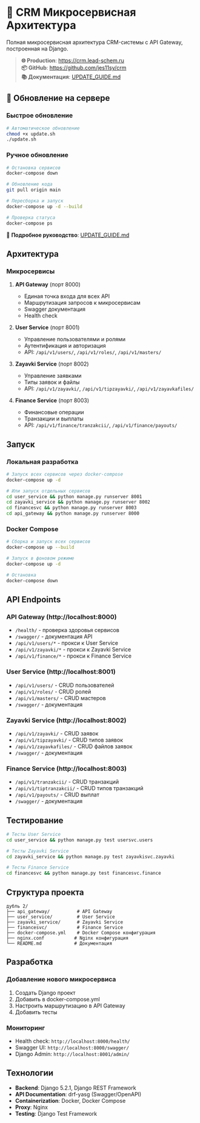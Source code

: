 # 🚀 CRM Микросервисная Архитектура

Полная микросервисная архитектура CRM-системы с API Gateway, построенная на Django.

> **🌐 Production**: https://crm.lead-schem.ru  
> **📦 GitHub**: https://github.com/jes11sy/crm  
> **📚 Документация**: [UPDATE_GUIDE.md](./UPDATE_GUIDE.md)

## 🔄 Обновление на сервере

### Быстрое обновление
```bash
# Автоматическое обновление
chmod +x update.sh
./update.sh
```

### Ручное обновление
```bash
# Остановка сервисов
docker-compose down

# Обновление кода
git pull origin main

# Пересборка и запуск
docker-compose up -d --build

# Проверка статуса
docker-compose ps
```

📖 **Подробное руководство**: [UPDATE_GUIDE.md](./UPDATE_GUIDE.md)

## Архитектура

### Микросервисы

1. **API Gateway** (порт 8000)
   - Единая точка входа для всех API
   - Маршрутизация запросов к микросервисам
   - Swagger документация
   - Health check

2. **User Service** (порт 8001)
   - Управление пользователями и ролями
   - Аутентификация и авторизация
   - API: `/api/v1/users/`, `/api/v1/roles/`, `/api/v1/masters/`

3. **Zayavki Service** (порт 8002)
   - Управление заявками
   - Типы заявок и файлы
   - API: `/api/v1/zayavki/`, `/api/v1/tipzayavki/`, `/api/v1/zayavkafiles/`

4. **Finance Service** (порт 8003)
   - Финансовые операции
   - Транзакции и выплаты
   - API: `/api/v1/finance/tranzakcii/`, `/api/v1/finance/payouts/`

## Запуск

### Локальная разработка

```bash
# Запуск всех сервисов через docker-compose
docker-compose up -d

# Или запуск отдельных сервисов
cd user_service && python manage.py runserver 8001
cd zayavki_service && python manage.py runserver 8002
cd financesvc && python manage.py runserver 8003
cd api_gateway && python manage.py runserver 8000
```

### Docker Compose

```bash
# Сборка и запуск всех сервисов
docker-compose up --build

# Запуск в фоновом режиме
docker-compose up -d

# Остановка
docker-compose down
```

## API Endpoints

### API Gateway (http://localhost:8000)
- `/health/` - проверка здоровья сервисов
- `/swagger/` - документация API
- `/api/v1/users/*` - прокси к User Service
- `/api/v1/zayavki/*` - прокси к Zayavki Service
- `/api/v1/finance/*` - прокси к Finance Service

### User Service (http://localhost:8001)
- `/api/v1/users/` - CRUD пользователей
- `/api/v1/roles/` - CRUD ролей
- `/api/v1/masters/` - CRUD мастеров
- `/swagger/` - документация

### Zayavki Service (http://localhost:8002)
- `/api/v1/zayavki/` - CRUD заявок
- `/api/v1/tipzayavki/` - CRUD типов заявок
- `/api/v1/zayavkafiles/` - CRUD файлов заявок
- `/swagger/` - документация

### Finance Service (http://localhost:8003)
- `/api/v1/tranzakcii/` - CRUD транзакций
- `/api/v1/tiptranzakcii/` - CRUD типов транзакций
- `/api/v1/payouts/` - CRUD выплат
- `/swagger/` - документация

## Тестирование

```bash
# Тесты User Service
cd user_service && python manage.py test usersvc.users

# Тесты Zayavki Service
cd zayavki_service && python manage.py test zayavkisvc.zayavki

# Тесты Finance Service
cd financesvc && python manage.py test financesvc.finance
```

## Структура проекта

```
дубль 2/
├── api_gateway/          # API Gateway
├── user_service/         # User Service
├── zayavki_service/      # Zayavki Service
├── financesvc/           # Finance Service
├── docker-compose.yml    # Docker Compose конфигурация
├── nginx.conf           # Nginx конфигурация
└── README.md            # Документация
```

## Разработка

### Добавление нового микросервиса

1. Создать Django проект
2. Добавить в docker-compose.yml
3. Настроить маршрутизацию в API Gateway
4. Добавить тесты

### Мониторинг

- Health check: `http://localhost:8000/health/`
- Swagger UI: `http://localhost:8000/swagger/`
- Django Admin: `http://localhost:8001/admin/`

## Технологии

- **Backend**: Django 5.2.1, Django REST Framework
- **API Documentation**: drf-yasg (Swagger/OpenAPI)
- **Containerization**: Docker, Docker Compose
- **Proxy**: Nginx
- **Testing**: Django Test Framework 